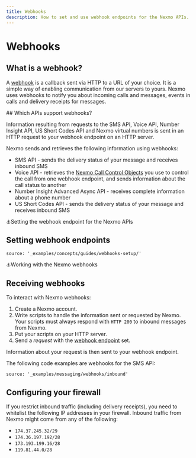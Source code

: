 ```yaml
---
title: Webhooks
description: How to set and use webhook endpoints for the Nexmo APIs.
---
```


# Webhooks

## What is a webhook?

A [webhook](https://en.wikipedia.org/wiki/Webhook) is a callback sent via HTTP to a URL of your choice. It is a simple way of enabling communication from our servers to yours. Nexmo uses webhooks to notify you about incoming calls and messages, events in calls and delivery receipts for messages.

## Which APIs support webhooks?

Information resulting from requests to the SMS API, Voice API, Number Insight API, US Short Codes API and Nexmo virtual numbers is sent in an HTTP request to your webhook endpoint on an HTTP server.

Nexmo sends and retrieves the following information using webhooks:

* SMS API - sends the delivery status of your message and receives inbound SMS
* Voice API - retrieves the [Nexmo Call Control Objects](/voice/guides/ncco) you use to control the call from one webhook endpoint, and sends information about the call status to another
* Number Insight Advanced Async API - receives complete information about a phone number
* US Short Codes API - sends the delivery status of your message and receives inbound SMS

⚓️Setting the webhook endpoint for the Nexmo APIs
## Setting webhook endpoints

```tabbed_content
source: '_examples/concepts/guides/webhooks-setup/'
```
⚓️Working with the Nexmo webhooks
## Receiving webhooks

To interact with Nexmo webhooks:

1. Create a Nexmo account.
2. Write scripts to handle the information sent or requested by Nexmo. Your scripts must always respond with `HTTP 200` to inbound messages from Nexmo.
3. Put your scripts on your HTTP server.
4. Send a *request* with the [webhook endpoint](#setting) set.

Information about your request is then sent to your webhook endpoint.

The following code examples are webhooks for the SMS API:

```tabbed_examples
source: '_examples/messaging/webhooks/inbound'
```

## Configuring your firewall
If you restrict inbound traffic (including delivery receipts), you need to whitelist the following IP addresses in your firewall. Inbound traffic from Nexmo might come from any of the following:

* `174.37.245.32/29`
* `174.36.197.192/28`
* `173.193.199.16/28`
* `119.81.44.0/28`
